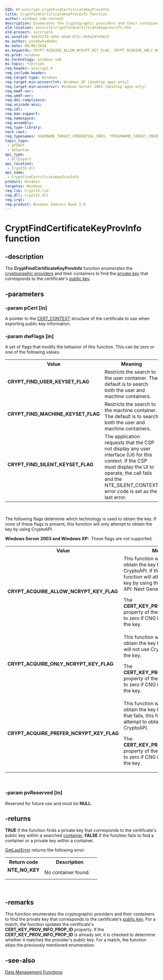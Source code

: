 ```yaml
---
UID: NF:wincrypt.CryptFindCertificateKeyProvInfo
title: CryptFindCertificateKeyProvInfo function
author: windows-sdk-content
description: Enumerates the cryptographic providers and their containers to find the private key that corresponds to the certificate's public key.
old-location: security\cryptfindcertificatekeyprovinfo.htm
old-project: seccrypto
ms.assetid: 9e63517d-a56e-45a9-972c-de9a297e9e25
ms.author: windowssdkdev
ms.date: 08/06/2018
ms.keywords: CRYPT_ACQUIRE_ALLOW_NCRYPT_KEY_FLAG, CRYPT_ACQUIRE_ONLY_NCRYPT_KEY_FLAG, CRYPT_ACQUIRE_PREFER_NCRYPT_KEY_FLAG, CRYPT_FIND_MACHINE_KEYSET_FLAG, CRYPT_FIND_SILENT_KEYSET_FLAG, CRYPT_FIND_USER_KEYSET_FLAG, CryptFindCertificateKeyProvInfo, CryptFindCertificateKeyProvInfo function [Security], _crypto2_cryptfindcertificatekeyprovinfo, security.cryptfindcertificatekeyprovinfo, wincrypt/CryptFindCertificateKeyProvInfo
ms.prod: windows
ms.technology: windows-sdk
ms.topic: function
req.header: wincrypt.h
req.include-header: 
req.target-type: Windows
req.target-min-winverclnt: Windows XP [desktop apps only]
req.target-min-winversvr: Windows Server 2003 [desktop apps only]
req.kmdf-ver: 
req.umdf-ver: 
req.ddi-compliance: 
req.unicode-ansi: 
req.idl: 
req.max-support: 
req.namespace: 
req.assembly: 
req.type-library: 
tech.root: 
req.typenames: USERNAME_TARGET_CREDENTIAL_INFO, *PUSERNAME_TARGET_CREDENTIAL_INFO
topic_type:
 - APIRef
 - kbSyntax
api_type:
 - DllExport
api_location:
 - Crypt32.dll
api_name:
 - CryptFindCertificateKeyProvInfo
product: Windows
targetos: Windows
req.lib: Crypt32.lib
req.dll: Crypt32.dll
req.irql: 
req.product: Windows Address Book 5.0
---
```


# CryptFindCertificateKeyProvInfo function


## -description


The <b>CryptFindCertificateKeyProvInfo</b> function enumerates the <a href="https://msdn.microsoft.com/db46def4-bfdc-4801-a57d-d568e94a2dbb">cryptographic providers</a> and their containers to find the <a href="https://msdn.microsoft.com/2fe6cfd3-8a2e-4dbe-9fb8-332633daa97a">private key</a> that corresponds to the certificate's <a href="https://msdn.microsoft.com/2fe6cfd3-8a2e-4dbe-9fb8-332633daa97a">public key</a>.


## -parameters




### -param pCert [in]

A pointer to the 
<a href="https://msdn.microsoft.com/f0a3200e-6541-423d-a4a3-595a31026eea">CERT_CONTEXT</a> structure of the certificate to use when exporting public key information.


### -param dwFlags [in]

A set of flags that modify the behavior of this function. This can be zero or one of the following values.
						
					

<table>
<tr>
<th>Value</th>
<th>Meaning</th>
</tr>
<tr>
<td width="40%"><a id="CRYPT_FIND_USER_KEYSET_FLAG"></a><a id="crypt_find_user_keyset_flag"></a><dl>
<dt><b>CRYPT_FIND_USER_KEYSET_FLAG</b></dt>
</dl>
</td>
<td width="60%">
Restricts the search to the user container. The default is to search both the user and machine containers.

</td>
</tr>
<tr>
<td width="40%"><a id="CRYPT_FIND_MACHINE_KEYSET_FLAG"></a><a id="crypt_find_machine_keyset_flag"></a><dl>
<dt><b>CRYPT_FIND_MACHINE_KEYSET_FLAG</b></dt>
</dl>
</td>
<td width="60%">
Restricts the search to the machine container. The default is to search both the user and machine containers.

</td>
</tr>
<tr>
<td width="40%"><a id="CRYPT_FIND_SILENT_KEYSET_FLAG"></a><a id="crypt_find_silent_keyset_flag"></a><dl>
<dt><b>CRYPT_FIND_SILENT_KEYSET_FLAG</b></dt>
</dl>
</td>
<td width="60%">
The application requests that the CSP not display any user interface (UI) for this context. If the CSP must display the UI to operate, the call fails and the NTE_SILENT_CONTEXT error code is set as the last error.

</td>
</tr>
</table>
 


The following flags determine which technology is used to obtain the key. If none of these flags is present, this function will only attempt to obtain the key by using CryptoAPI.

<b>Windows Server 2003 and Windows XP:  </b>These flags are not supported.



<table>
<tr>
<th>Value</th>
<th>Meaning</th>
</tr>
<tr>
<td width="40%"><a id="CRYPT_ACQUIRE_ALLOW_NCRYPT_KEY_FLAG"></a><a id="crypt_acquire_allow_ncrypt_key_flag"></a><dl>
<dt><b>CRYPT_ACQUIRE_ALLOW_NCRYPT_KEY_FLAG</b></dt>
</dl>
</td>
<td width="60%">
This function will attempt to obtain the key by using CryptoAPI. If that fails, this function will attempt to obtain the key by using the Cryptography API:  Next Generation (CNG). 

The <b>CERT_KEY_PROV_INFO_PROP_ID</b> property of the certificate is set to zero if CNG is used to obtain the key.

</td>
</tr>
<tr>
<td width="40%"><a id="CRYPT_ACQUIRE_ONLY_NCRYPT_KEY_FLAG_"></a><a id="crypt_acquire_only_ncrypt_key_flag_"></a><dl>
<dt><b>CRYPT_ACQUIRE_ONLY_NCRYPT_KEY_FLAG
</b></dt>
</dl>
</td>
<td width="60%">
This function will only attempt to obtain the key by using CNG and will not use CryptoAPI to obtain the key. 

The <b>CERT_KEY_PROV_INFO_PROP_ID</b> property of the certificate is set to zero if CNG is used to obtain the key.

</td>
</tr>
<tr>
<td width="40%"><a id="CRYPT_ACQUIRE_PREFER_NCRYPT_KEY_FLAG"></a><a id="crypt_acquire_prefer_ncrypt_key_flag"></a><dl>
<dt><b>CRYPT_ACQUIRE_PREFER_NCRYPT_KEY_FLAG</b></dt>
</dl>
</td>
<td width="60%">
This function will attempt to obtain the key by using CNG. If that fails, this function will attempt to obtain the key by using CryptoAPI. 

The <b>CERT_KEY_PROV_INFO_PROP_ID</b> property of the certificate is set to zero if CNG is used to obtain the key.

</td>
</tr>
</table>
 


### -param pvReserved [in]

Reserved for future use and must be <b>NULL</b>.


## -returns



<b>TRUE</b> if the function finds a private key that corresponds to the certificate's public key within a searched <a href="https://msdn.microsoft.com/f17042c3-ba1a-408f-af55-5f171b0dee33">container</a>; <b>FALSE</b> if the function fails to find a container or a private key within a container.


<a href="https://msdn.microsoft.com/d852e148-985c-416f-a5a7-27b6914b45d4">GetLastError</a> returns the following error:

<table>
<tr>
<th>Return code</th>
<th>Description</th>
</tr>
<tr>
<td width="40%">
<dl>
<dt><b>NTE_NO_KEY</b></dt>
</dl>
</td>
<td width="60%">
No container found.

</td>
</tr>
</table>
 




## -remarks



This function enumerates the cryptographic providers and their containers to find the private key that corresponds to the certificate's <a href="https://msdn.microsoft.com/2fe6cfd3-8a2e-4dbe-9fb8-332633daa97a">public key</a>. For a match, the function updates the certificate's <b>CERT_KEY_PROV_INFO_PROP_ID</b> property. If the <b>CERT_KEY_PROV_INFO_PROP_ID</b> is already set, it is checked to determine whether it matches the provider's public key. For a match, the function skips the previously mentioned enumeration.




## -see-also




<a href="https://msdn.microsoft.com/en-us/library/Aa380252(v=VS.85).aspx">Data Management Functions</a>
 

 

